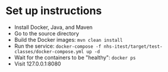 Set up instructions
===================

 - Install Docker, Java, and Maven
 - Go to the source directory
 - Build the Docker images: `mvn clean install`
 - Run the service: `docker-compose -f nhs-itest/target/test-classes/docker-compose.yml up -d`
 - Wait for the containers to be "healthy": `docker ps`
 - Visit 127.0.0.1:8080
